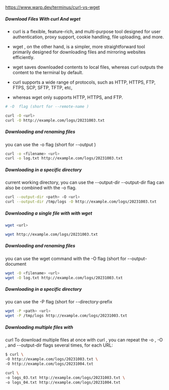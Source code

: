 https://www.warp.dev/terminus/curl-vs-wget

##### Download Files With curl And wget
- curl  is a flexible, feature-rich, and multi-purpose tool designed for user authentication, proxy support, cookie handling, file uploading, and more.
- wget , on the other hand, is a simpler, more straightforward tool primarily designed for downloading files and mirroring websites efficiently.

- wget  saves downloaded contents to local files, whereas curl  outputs the content to the terminal by default.
- curl  supports a wide range of protocols, such as HTTP, HTTPS, FTP, FTPS, SCP, SFTP, TFTP, etc,
- whereas wget  only supports HTTP, HTTPS, and FTP.

``````sh
# -O  flag (short for --remote-name )

curl -O <url>
curl -O http://example.com/logs/20231003.txt

``````

##### Downloading and renaming files
you can use the -o  flag (short for --output )
``````sh
curl -o <filename> <url>
curl -o log.txt http://example.com/logs/20231003.txt

``````
##### Downloading in a specific directory
 current working directory, you can use the --output-dir
 --output-dir  flag can also be combined with the -o  flag.
``````sh
curl --output-dir <path> -O <url>
curl --output-dir /tmp/logs -O http://example.com/logs/20231003.txt

``````
##### Downloading a single file with with wget
``````sh
wget <url>

wget http://example.com/logs/20231003.txt

``````
##### Downloading and renaming files
you can use the wget  command with the -O  flag (short for --output-document
``````sh
wget -O <filename> <url>
wget -O log.txt http://example.com/logs/20231003.txt

``````
##### Downloading in a specific directory
you can use the -P  flag (short for --directory-prefix

``````sh
wget -P <path> <url>
wget -P /tmp/logs http://example.com/logs/20231003.txt

``````
##### Downloading multiple files with
curl 
To download multiple files at once with curl , you can repeat the -o , -O , and --output-dir  flags several times, for each URL:

``````sh
$ curl \
-O http://example.com/logs/20231003.txt \
-O http://example.com/logs/20231004.txt

curl \
-o logs_03.txt http://example.com/logs/20231003.txt \
-o logs_04.txt http://example.com/logs/20231004.txt
``````
